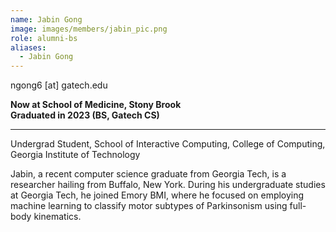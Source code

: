 ```yaml
---
name: Jabin Gong
image: images/members/jabin_pic.png
role: alumni-bs
aliases:
  - Jabin Gong
---
```


ngong6 [at] gatech.edu

**Now at School of Medicine, Stony Brook** \
**Graduated in 2023 (BS, Gatech CS)**

---

Undergrad Student, School of Interactive Computing, College of Computing, Georgia Institute of Technology

Jabin, a recent computer science graduate from Georgia Tech, is a researcher hailing from Buffalo, New York. During his undergraduate studies at Georgia Tech, he joined Emory BMI, where he focused on employing machine learning to classify motor subtypes of Parkinsonism using full-body kinematics.

